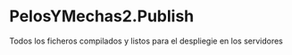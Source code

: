 # PelosYMechas2.Publish
Todos los ficheros compilados y listos para el despliegie en los servidores
